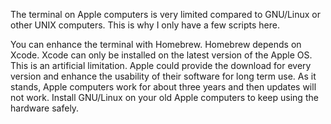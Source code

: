 The terminal on Apple computers is very limited compared to GNU/Linux or other UNIX computers.  This is why I only have a few scripts here.

You can enhance the terminal with Homebrew.  Homebrew depends on Xcode.  Xcode can only be installed on the latest version of the Apple OS.  This is an artificial limitation.  Apple could provide the download for every version and enhance the usability of their software for long term use.  As it stands, Apple computers work for about three years and then updates will not work.  Install GNU/Linux on your old Apple computers to keep using the hardware safely.
